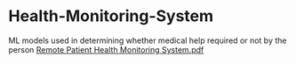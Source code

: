 # Health-Monitoring-System
ML models used in determining whether medical help required or not by the person
[Remote Patient Health Monitoring System.pdf](https://github.com/farhan-alam2000/Health-Monitoring-System/files/9274677/Remote.Patient.Health.Monitoring.System.pdf)
